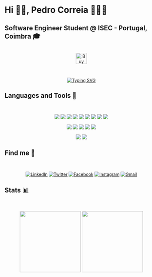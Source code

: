 # Hi 👋🏼, Pedro Correia 👨🏼‍💻

## Software Engineer Student @ ISEC - Portugal, Coimbra 🎓

<p align="center">
<br>
<a href='https://ko-fi.com/E1E757D6Z' target='_blank'><img height='36' style='border:0px;height:36px;' src='https://cdn.ko-fi.com/cdn/kofi4.png?v=2' border='0' alt='Buy Me a Coffee at ko-fi.com' /></a>
</p>
<br>
<p align="center">
<a href="https://git.io/typing-svg"><img src="https://readme-typing-svg.herokuapp.com?font=Fira+Code&duration=2000&pause=1000&color=F7F7F7&width=720&lines=Code+is+like+humor.+When+you+have+to+explain+it%2C+it%E2%80%99s+bad." alt="Typing SVG" /></a>
</p>

## Languages and Tools 🔧
<br>
<p align="center">
<img src="https://img.shields.io/badge/java-%23ED8B00.svg?style=for-the-badge&logo=java&logoColor=white">
<img src="https://img.shields.io/badge/c-%2300599C.svg?style=for-the-badge&logo=c&logoColor=white">
<img src="https://img.shields.io/badge/c++-%2300599C.svg?style=for-the-badge&logo=c%2B%2B&logoColor=white">
<img src="https://img.shields.io/badge/c%23-%23239120.svg?style=for-the-badge&logo=c-sharp&logoColor=white">
<img src="https://img.shields.io/badge/python-3670A0?style=for-the-badge&logo=python&logoColor=ffdd54">
<img src="https://img.shields.io/badge/kotlin-%237F52FF.svg?style=for-the-badge&logo=kotlin&logoColor=white">
<img src="https://img.shields.io/badge/html5-%23E34F26.svg?style=for-the-badge&logo=html5&logoColor=white">
<img src="https://img.shields.io/badge/css3-%231572B6.svg?style=for-the-badge&logo=css3&logoColor=white">
<img src="https://img.shields.io/badge/Matlab-CC2927.svg?style=for-the-badge&logo=matlab&logoColor=white">
</p>
<p align="center">
<img src="https://img.shields.io/badge/.NET-5C2D91?style=for-the-badge&logo=.net&logoColor=white">
<img src="https://img.shields.io/badge/spring-%236DB33F.svg?style=for-the-badge&logo=spring&logoColor=white">
<img src="https://img.shields.io/badge/mysql-%2300f.svg?style=for-the-badge&logo=mysql&logoColor=white">
<img src="https://img.shields.io/badge/Microsoft%20SQL%20Server-CC2927?style=for-the-badge&logo=microsoft%20sql%20server&logoColor=white">
<img src="https://img.shields.io/badge/sqlite-%2307405e.svg?style=for-the-badge&logo=sqlite&logoColor=white">
</p>
<p align="center">
<img src="https://img.shields.io/badge/latex-%23008080.svg?style=for-the-badge&logo=latex&logoColor=white">
<img src="https://img.shields.io/badge/markdown-%23000000.svg?style=for-the-badge&logo=markdown&logoColor=white">
</p>

## Find me 👀
<br>
<p align="center">
<a href="https://www.linkedin.com/in/pedrogrcorreia/"> <img src="https://img.shields.io/badge/LinkedIn-pedrogrcorreia-informational?style=for-the-badge&logo=linkedin" alt="LinkedIn"></a>
<a href="https://twitter.com/pedrogrcorreia"> <img src="https://img.shields.io/badge/Twitter-pedrogrcorreia-9cf?style=for-the-badge&logo=twitter" alt="Twitter"></a>
<a href="https://www.facebook.com/pedrogrcorreia"> <img src="https://img.shields.io/badge/facebook-pedrogrcorreia-9cc?style=for-the-badge&logo=facebook" alt="Facebook"></a>
<a href="https://www.instagram.com/pedrogrcorreia"> <img src="https://img.shields.io/badge/instagram-pedrogrcorreia-red?style=for-the-badge&logo=instagram" alt="Instagram"></a>
<a href="mailto:pedrogrcorreia@gmail.com"> <img src="https://img.shields.io/badge/gmail-pedrogrcorreia-green?style=for-the-badge&logo=gmail" alt="Gmail"></a>


## Stats 📊
<br>
<p align="center">
<img src ="https://github-readme-stats.vercel.app/api/top-langs/?username=pedrogrcorreia&theme=dracula" height=200>
<img src ="https://github-readme-stats.vercel.app/api?username=pedrogrcorreia&show_icons=true&theme=dracula" height=200>
</p>


<!---
pedrogrcorreia/pedrogrcorreia is a ✨ special ✨ repository because its `README.md` (this file) appears on your GitHub profile.
You can click the Preview link to take a look at your changes.
--->
